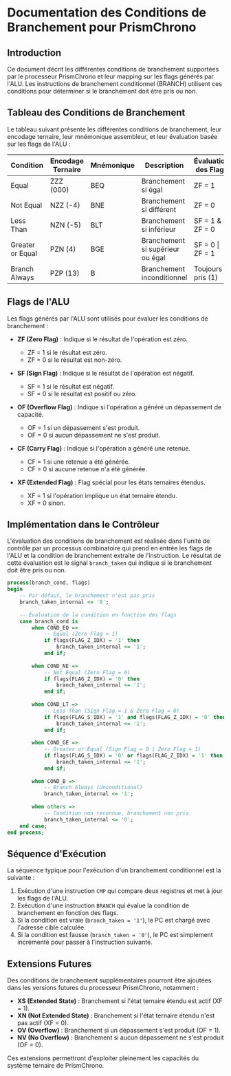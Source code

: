 # Documentation des Conditions de Branchement pour PrismChrono

## Introduction

Ce document décrit les différentes conditions de branchement supportées par le processeur PrismChrono et leur mapping sur les flags générés par l'ALU. Les instructions de branchement conditionnel (BRANCH) utilisent ces conditions pour déterminer si le branchement doit être pris ou non.

## Tableau des Conditions de Branchement

Le tableau suivant présente les différentes conditions de branchement, leur encodage ternaire, leur mnémonique assembleur, et leur évaluation basée sur les flags de l'ALU :

| Condition | Encodage Ternaire | Mnémonique | Description | Évaluation des Flags |
|-----------|-------------------|------------|-------------|---------------------|
| Equal | ZZZ (000) | BEQ | Branchement si égal | ZF = 1 |
| Not Equal | NZZ (-4) | BNE | Branchement si différent | ZF = 0 |
| Less Than | NZN (-5) | BLT | Branchement si inférieur | SF = 1 & ZF = 0 |
| Greater or Equal | PZN (4) | BGE | Branchement si supérieur ou égal | SF = 0 \| ZF = 1 |
| Branch Always | PZP (13) | B | Branchement inconditionnel | Toujours pris (1) |

## Flags de l'ALU

Les flags générés par l'ALU sont utilisés pour évaluer les conditions de branchement :

- **ZF (Zero Flag)** : Indique si le résultat de l'opération est zéro.
  - ZF = 1 si le résultat est zéro.
  - ZF = 0 si le résultat est non-zéro.

- **SF (Sign Flag)** : Indique si le résultat de l'opération est négatif.
  - SF = 1 si le résultat est négatif.
  - SF = 0 si le résultat est positif ou zéro.

- **OF (Overflow Flag)** : Indique si l'opération a généré un dépassement de capacité.
  - OF = 1 si un dépassement s'est produit.
  - OF = 0 si aucun dépassement ne s'est produit.

- **CF (Carry Flag)** : Indique si l'opération a généré une retenue.
  - CF = 1 si une retenue a été générée.
  - CF = 0 si aucune retenue n'a été générée.

- **XF (Extended Flag)** : Flag spécial pour les états ternaires étendus.
  - XF = 1 si l'opération implique un état ternaire étendu.
  - XF = 0 sinon.

## Implémentation dans le Contrôleur

L'évaluation des conditions de branchement est réalisée dans l'unité de contrôle par un processus combinatoire qui prend en entrée les flags de l'ALU et la condition de branchement extraite de l'instruction. Le résultat de cette évaluation est le signal `branch_taken` qui indique si le branchement doit être pris ou non.

```vhdl
process(branch_cond, flags)
begin
    -- Par défaut, le branchement n'est pas pris
    branch_taken_internal <= '0';
    
    -- Évaluation de la condition en fonction des flags
    case branch_cond is
        when COND_EQ =>
            -- Equal (Zero Flag = 1)
            if flags(FLAG_Z_IDX) = '1' then
                branch_taken_internal <= '1';
            end if;
            
        when COND_NE =>
            -- Not Equal (Zero Flag = 0)
            if flags(FLAG_Z_IDX) = '0' then
                branch_taken_internal <= '1';
            end if;
            
        when COND_LT =>
            -- Less Than (Sign Flag = 1 & Zero Flag = 0)
            if flags(FLAG_S_IDX) = '1' and flags(FLAG_Z_IDX) = '0' then
                branch_taken_internal <= '1';
            end if;
            
        when COND_GE =>
            -- Greater or Equal (Sign Flag = 0 | Zero Flag = 1)
            if flags(FLAG_S_IDX) = '0' or flags(FLAG_Z_IDX) = '1' then
                branch_taken_internal <= '1';
            end if;
            
        when COND_B =>
            -- Branch Always (Unconditional)
            branch_taken_internal <= '1';
            
        when others =>
            -- Condition non reconnue, branchement non pris
            branch_taken_internal <= '0';
    end case;
end process;
```

## Séquence d'Exécution

La séquence typique pour l'exécution d'un branchement conditionnel est la suivante :

1. Exécution d'une instruction `CMP` qui compare deux registres et met à jour les flags de l'ALU.
2. Exécution d'une instruction `BRANCH` qui évalue la condition de branchement en fonction des flags.
3. Si la condition est vraie (`branch_taken = '1'`), le PC est chargé avec l'adresse cible calculée.
4. Si la condition est fausse (`branch_taken = '0'`), le PC est simplement incrémenté pour passer à l'instruction suivante.

## Extensions Futures

Des conditions de branchement supplémentaires pourront être ajoutées dans les versions futures du processeur PrismChrono, notamment :

- **XS (Extended State)** : Branchement si l'état ternaire étendu est actif (XF = 1).
- **XN (Not Extended State)** : Branchement si l'état ternaire étendu n'est pas actif (XF = 0).
- **OV (Overflow)** : Branchement si un dépassement s'est produit (OF = 1).
- **NV (No Overflow)** : Branchement si aucun dépassement ne s'est produit (OF = 0).

Ces extensions permettront d'exploiter pleinement les capacités du système ternaire de PrismChrono.